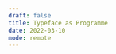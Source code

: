 ```yaml
---
draft: false
title: Typeface as Programme
date: 2022-03-10
mode: remote
---
```

<!-- 
project: "project1.md"
exercise: "n/a"
reading: "[Jürg Lehni: Typeface as Programme Interview Series](https://www.typotheque.com/articles/typeface_as_programme)"
tutorials: "Glyphs App: [Creating a Variable Font](https://glyphsapp.com/learn/creating-a-variable-font)"
lectures: "In-class: [Type and Tools](http://motsuka.com/webtype-lectures/type-tools/index.html#1)"
- Show & tell / share
- Review CSS Type / Composition Exercises
- Presentation: Amy Choi
- [Type and Tools](http://motsuka.com/webtype-lectures/type-tools/index.html#1) Lecture
- Introduce [Project 2](/projects/project2.md)
- Review Project 1 Progress -->